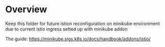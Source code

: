 # Overview
Keep this folder for future istion reconfiguration on minikube environment due to current istio ingress setted up with minikube addon

The guide: https://minikube.sigs.k8s.io/docs/handbook/addons/istio/
